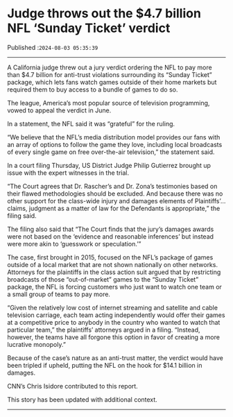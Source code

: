 # Judge throws out the $4.7 billion NFL ‘Sunday Ticket’ verdict

Published :`2024-08-03 05:35:39`

---

A California judge threw out a jury verdict ordering the NFL to pay more than $4.7 billion for anti-trust violations surrounding its “Sunday Ticket” package, which lets fans watch games outside of their home markets but required them to buy access to a bundle of games to do so.

The league, America’s most popular source of television programming, vowed to appeal the verdict in June.

In a statement, the NFL said it was “grateful” for the ruling.

“We believe that the NFL’s media distribution model provides our fans with an array of options to follow the game they love, including local broadcasts of every single game on free over-the-air television,” the statement said.

In a court filing Thursday, US District Judge Philip Gutierrez brought up issue with the expert witnesses in the trial.

“The Court agrees that Dr. Rascher’s and Dr. Zona’s testimonies based on their flawed methodologies should be excluded. And because there was no other support for the class-wide injury and damages elements of Plaintiffs’… claims, judgment as a matter of law for the Defendants is appropriate,” the filing said.

The filing also said that “The Court finds that the jury’s damages awards were not based on the ‘evidence and reasonable inferences’ but instead were more akin to ‘guesswork or speculation.’”

The case, first brought in 2015, focused on the NFL’s package of games outside of a local market that are not shown nationally on other networks. Attorneys for the plaintiffs in the class action suit argued that by restricting broadcasts of those “out-of-market” games to the “Sunday Ticket” package, the NFL is forcing customers who just want to watch one team or a small group of teams to pay more.

“Given the relatively low cost of internet streaming and satellite and cable television carriage, each team acting independently would offer their games at a competitive price to anybody in the country who wanted to watch that particular team,” the plaintiffs’ attorneys argued in a filing. “Instead, however, the teams have all forgone this option in favor of creating a more lucrative monopoly.”

Because of the case’s nature as an anti-trust matter, the verdict would have been tripled if upheld, putting the NFL on the hook for $14.1 billion in damages.

CNN’s Chris Isidore contributed to this report.

This story has been updated with additional context.

---

